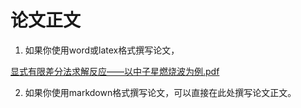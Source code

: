 # 论文正文

1. 如果你使用word或latex格式撰写论文，

[显式有限差分法求解反应——以中子星燃烧波为例.pdf](https://github.com/user-attachments/files/20953806/default.pdf)


2. 如果你使用markdown格式撰写论文，可以直接在此处撰写论文正文。


